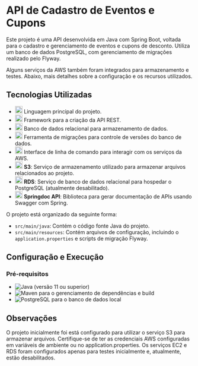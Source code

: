 # API de Cadastro de Eventos e Cupons

Este projeto é uma API desenvolvida em Java com Spring Boot, voltada para o cadastro e gerenciamento de eventos e cupons de desconto. Utiliza um banco de dados PostgreSQL, com gerenciamento de migrações realizado pelo Flyway.

Alguns serviços da AWS também foram integrados para armazenamento e testes. Abaixo, mais detalhes sobre a configuração e os recursos utilizados.

## Tecnologias Utilizadas

- <img src="https://img.shields.io/badge/-Java-ED8B00?style=for-the-badge&logo=java&logoColor=white" height="20"/> Linguagem principal do projeto.
- <img src="https://img.shields.io/badge/-Spring%20Boot-6DB33F?style=for-the-badge&logo=spring-boot&logoColor=white" height="20"/> Framework para a criação da API REST.
- <img src="https://img.shields.io/badge/-PostgreSQL-316192?style=for-the-badge&logo=postgresql&logoColor=white" height="20"/> Banco de dados relacional para armazenamento de dados.
- <img src="https://img.shields.io/badge/-Flyway-CC0200?style=for-the-badge&logo=flyway&logoColor=white" height="20"/> Ferramenta de migrações para controle de versões do banco de dados.
- <img src="https://img.shields.io/badge/-AWS%20CLI-FF9900?style=for-the-badge&logo=amazon-aws&logoColor=white" height="20"/> Interface de linha de comando para interagir com os serviços da AWS.
- <img src="https://img.shields.io/badge/-Amazon%20S3-569A31?style=for-the-badge&logo=amazon-s3&logoColor=white" height="20"/> **S3**: Serviço de armazenamento utilizado para armazenar arquivos relacionados ao projeto.
- <img src="https://img.shields.io/badge/-Amazon%20RDS-527FFF?style=for-the-badge&logo=amazon-rds&logoColor=white" height="20"/> **RDS**: Serviço de banco de dados relacional para hospedar o PostgreSQL (atualmente desabilitado).
- <img src="https://img.shields.io/badge/-Springdoc%20API-8A5B8A?style=for-the-badge&logo=spring&logoColor=white" height="20"/> **Springdoc API**: Biblioteca para gerar documentação de APIs usando Swagger com Spring.


O projeto está organizado da seguinte forma:

- `src/main/java`: Contém o código fonte Java do projeto.
- `src/main/resources`: Contém arquivos de configuração, incluindo o `application.properties` e scripts de migração Flyway.

## Configuração e Execução

### Pré-requisitos

- ![Java](https://img.shields.io/badge/Java-ED8B00?style=for-the-badge&logo=java&logoColor=white) (versão 11 ou superior)
- ![Maven](https://img.shields.io/badge/Apache%20Maven-C71A36?style=for-the-badge&logo=apache-maven&logoColor=white) para o gerenciamento de dependências e build
- ![PostgreSQL](https://img.shields.io/badge/PostgreSQL-316192?style=for-the-badge&logo=postgresql&logoColor=white) para o banco de dados local

## Observações

O projeto inicialmente foi está configurado para utilizar o serviço S3 para armazenar arquivos. Certifique-se de ter as credenciais AWS configuradas em variáveis de ambiente ou no application.properties.
Os serviços EC2 e RDS foram configurados apenas para testes inicialmente e, atualmente, estão desabilitados.
